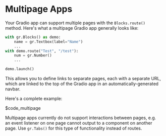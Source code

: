 # Multipage Apps

Your Gradio app can support multiple pages with the `Blocks.route()` method. Here's what a multipage Gradio app generally looks like:

```python
with gr.Blocks() as demo:
    name = gr.Textbox(label="Name")
    ...
with demo.route("Test", "/test"):
    num = gr.Number()
    ...

demo.launch()
```

This allows you to define links to separate pages, each with a separate URL, which are  linked to the top of the Gradio app in an automatically-generated navbar. 

Here's a complete example:

$code_multipage


Multipage apps currently do not support interactions between pages, e.g. an event listener on one page cannot output to a component on another page. Use `gr.Tabs()` for this type of functionality instead of routes.
